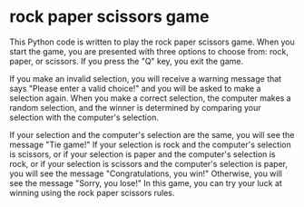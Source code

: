 # rock paper scissors game
This Python code is written to play the rock paper scissors game. When you start the game, you are presented with three options to choose from: rock, paper, or scissors. If you press the "Q" key, you exit the game.

If you make an invalid selection, you will receive a warning message that says "Please enter a valid choice!" and you will be asked to make a selection again. When you make a correct selection, the computer makes a random selection, and the winner is determined by comparing your selection with the computer's selection.

If your selection and the computer's selection are the same, you will see the message "Tie game!" If your selection is rock and the computer's selection is scissors, or if your selection is paper and the computer's selection is rock, or if your selection is scissors and the computer's selection is paper, you will see the message "Congratulations, you win!" Otherwise, you will see the message "Sorry, you lose!" In this game, you can try your luck at winning using the rock paper scissors rules.

